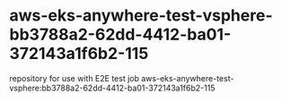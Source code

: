 # aws-eks-anywhere-test-vsphere-bb3788a2-62dd-4412-ba01-372143a1f6b2-115
repository for use with E2E test job aws-eks-anywhere-test-vsphere:bb3788a2-62dd-4412-ba01-372143a1f6b2-115
